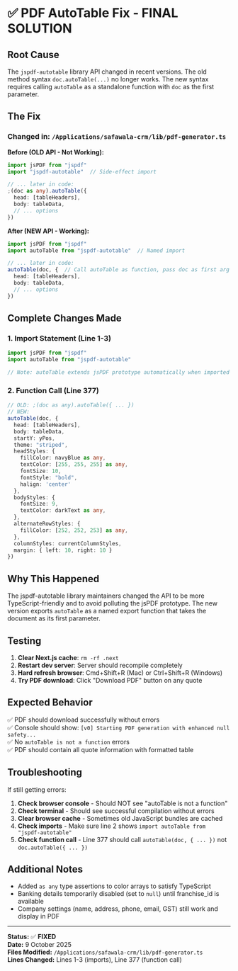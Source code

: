 # ✅ PDF AutoTable Fix - FINAL SOLUTION

## Root Cause
The `jspdf-autotable` library API changed in recent versions. The old method syntax `doc.autoTable(...)` no longer works. The new syntax requires calling `autoTable` as a standalone function with `doc` as the first parameter.

## The Fix

### Changed in: `/Applications/safawala-crm/lib/pdf-generator.ts`

**Before (OLD API - Not Working):**
```typescript
import jsPDF from "jspdf"
import "jspdf-autotable"  // Side-effect import

// ... later in code:
;(doc as any).autoTable({
  head: [tableHeaders],
  body: tableData,
  // ... options
})
```

**After (NEW API - Working):**
```typescript
import jsPDF from "jspdf"
import autoTable from "jspdf-autotable"  // Named import

// ... later in code:
autoTable(doc, {  // Call autoTable as function, pass doc as first arg
  head: [tableHeaders],
  body: tableData,
  // ... options
})
```

## Complete Changes Made

### 1. Import Statement (Line 1-3)
```typescript
import jsPDF from "jspdf"
import autoTable from "jspdf-autotable"

// Note: autoTable extends jsPDF prototype automatically when imported
```

### 2. Function Call (Line 377)
```typescript
// OLD: ;(doc as any).autoTable({ ... })
// NEW:
autoTable(doc, {
  head: [tableHeaders],
  body: tableData,
  startY: yPos,
  theme: "striped",
  headStyles: {
    fillColor: navyBlue as any,
    textColor: [255, 255, 255] as any,
    fontSize: 10,
    fontStyle: "bold",
    halign: 'center'
  },
  bodyStyles: {
    fontSize: 9,
    textColor: darkText as any,
  },
  alternateRowStyles: {
    fillColor: [252, 252, 253] as any,
  },
  columnStyles: currentColumnStyles,
  margin: { left: 10, right: 10 }
})
```

## Why This Happened

The jspdf-autotable library maintainers changed the API to be more TypeScript-friendly and to avoid polluting the jsPDF prototype. The new version exports `autoTable` as a named export function that takes the document as its first parameter.

## Testing

1. **Clear Next.js cache**: `rm -rf .next`
2. **Restart dev server**: Server should recompile completely
3. **Hard refresh browser**: Cmd+Shift+R (Mac) or Ctrl+Shift+R (Windows)
4. **Try PDF download**: Click "Download PDF" button on any quote

## Expected Behavior

✅ PDF should download successfully without errors  
✅ Console should show: `[v0] Starting PDF generation with enhanced null safety...`  
✅ No `autoTable is not a function` errors  
✅ PDF should contain all quote information with formatted table  

## Troubleshooting

If still getting errors:

1. **Check browser console** - Should NOT see "autoTable is not a function"
2. **Check terminal** - Should see successful compilation without errors
3. **Clear browser cache** - Sometimes old JavaScript bundles are cached
4. **Check imports** - Make sure line 2 shows `import autoTable from "jspdf-autotable"`
5. **Check function call** - Line 377 should call `autoTable(doc, { ... })` not `doc.autoTable({ ... })`

## Additional Notes

- Added `as any` type assertions to color arrays to satisfy TypeScript
- Banking details temporarily disabled (set to `null`) until franchise_id is available
- Company settings (name, address, phone, email, GST) still work and display in PDF

---

**Status:** ✅ **FIXED**  
**Date:** 9 October 2025  
**Files Modified:** `/Applications/safawala-crm/lib/pdf-generator.ts`  
**Lines Changed:** Lines 1-3 (imports), Line 377 (function call)
